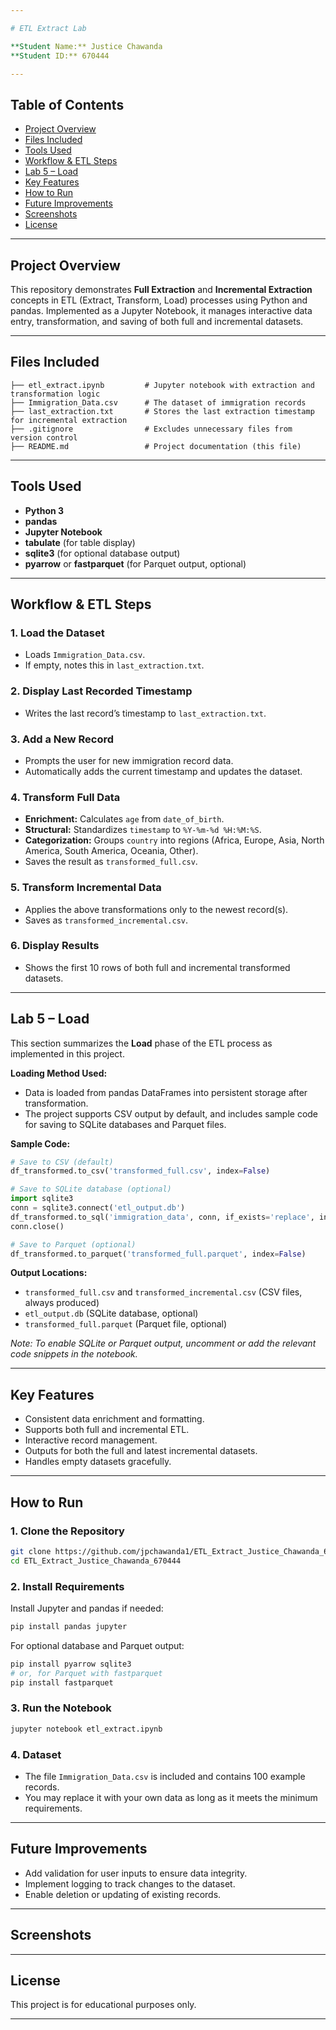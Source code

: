 ```yaml
---

# ETL Extract Lab

**Student Name:** Justice Chawanda  
**Student ID:** 670444

---
```


## Table of Contents

- [Project Overview](#project-overview)
- [Files Included](#files-included)
- [Tools Used](#tools-used)
- [Workflow & ETL Steps](#workflow--etl-steps)
- [Lab 5 – Load](#lab-5--load)
- [Key Features](#key-features)
- [How to Run](#how-to-run)
- [Future Improvements](#future-improvements)
- [Screenshots](#screenshots)
- [License](#license)

---

## Project Overview

This repository demonstrates **Full Extraction** and **Incremental Extraction** concepts in ETL (Extract, Transform, Load) processes using Python and pandas. Implemented as a Jupyter Notebook, it manages interactive data entry, transformation, and saving of both full and incremental datasets.

---

## Files Included

```
├── etl_extract.ipynb         # Jupyter notebook with extraction and transformation logic
├── Immigration_Data.csv      # The dataset of immigration records
├── last_extraction.txt       # Stores the last extraction timestamp for incremental extraction
├── .gitignore                # Excludes unnecessary files from version control
├── README.md                 # Project documentation (this file)
```

---

## Tools Used

- **Python 3**
- **pandas**
- **Jupyter Notebook**
- **tabulate** (for table display)
- **sqlite3** (for optional database output)
- **pyarrow** or **fastparquet** (for Parquet output, optional)

---

## Workflow & ETL Steps

### 1. Load the Dataset
- Loads `Immigration_Data.csv`.
- If empty, notes this in `last_extraction.txt`.

### 2. Display Last Recorded Timestamp
- Writes the last record’s timestamp to `last_extraction.txt`.

### 3. Add a New Record
- Prompts the user for new immigration record data.
- Automatically adds the current timestamp and updates the dataset.

### 4. Transform Full Data
- **Enrichment:** Calculates `age` from `date_of_birth`.
- **Structural:** Standardizes `timestamp` to `%Y-%m-%d %H:%M:%S`.
- **Categorization:** Groups `country` into regions (Africa, Europe, Asia, North America, South America, Oceania, Other).
- Saves the result as `transformed_full.csv`.

### 5. Transform Incremental Data
- Applies the above transformations only to the newest record(s).
- Saves as `transformed_incremental.csv`.

### 6. Display Results
- Shows the first 10 rows of both full and incremental transformed datasets.

---

## Lab 5 – Load

This section summarizes the **Load** phase of the ETL process as implemented in this project.

**Loading Method Used:**  
- Data is loaded from pandas DataFrames into persistent storage after transformation.
- The project supports CSV output by default, and includes sample code for saving to SQLite databases and Parquet files.

**Sample Code:**
```python
# Save to CSV (default)
df_transformed.to_csv('transformed_full.csv', index=False)

# Save to SQLite database (optional)
import sqlite3
conn = sqlite3.connect('etl_output.db')
df_transformed.to_sql('immigration_data', conn, if_exists='replace', index=False)
conn.close()

# Save to Parquet (optional)
df_transformed.to_parquet('transformed_full.parquet', index=False)
```

**Output Locations:**
- `transformed_full.csv` and `transformed_incremental.csv` (CSV files, always produced)
- `etl_output.db` (SQLite database, optional)
- `transformed_full.parquet` (Parquet file, optional)

*Note: To enable SQLite or Parquet output, uncomment or add the relevant code snippets in the notebook.*

---

## Key Features

- Consistent data enrichment and formatting.
- Supports both full and incremental ETL.
- Interactive record management.
- Outputs for both the full and latest incremental datasets.
- Handles empty datasets gracefully.

---

## How to Run

### 1. Clone the Repository

```bash
git clone https://github.com/jpchawanda1/ETL_Extract_Justice_Chawanda_670444.git
cd ETL_Extract_Justice_Chawanda_670444
```

### 2. Install Requirements

Install Jupyter and pandas if needed:

```bash
pip install pandas jupyter
```
For optional database and Parquet output:
```bash
pip install pyarrow sqlite3
# or, for Parquet with fastparquet
pip install fastparquet
```

### 3. Run the Notebook

```bash
jupyter notebook etl_extract.ipynb
```

### 4. Dataset

- The file `Immigration_Data.csv` is included and contains 100 example records.
- You may replace it with your own data as long as it meets the minimum requirements.

---

## Future Improvements

- Add validation for user inputs to ensure data integrity.
- Implement logging to track changes to the dataset.
- Enable deletion or updating of existing records.

---

## Screenshots


---

## License

This project is for educational purposes only.

---
